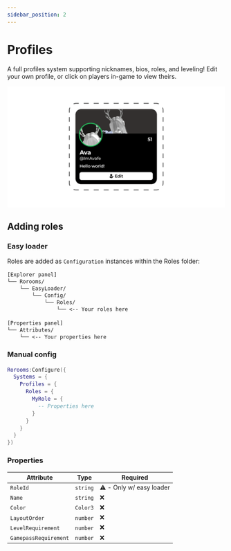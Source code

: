 ```yaml
---
sidebar_position: 2
---
```


# Profiles

A full profiles system supporting nicknames, bios, roles, and leveling! Edit your own profile, or click on players in-game to view theirs.

![Profile menu](menu.png)

## Adding roles

### Easy loader

Roles are added as `Configuration` instances within the Roles folder:

```
[Explorer panel]
└── Rorooms/
    └── EasyLoader/
        └── Config/
            └── Roles/
                └── <-- Your roles here

[Properties panel]
└── Attributes/
    └── <-- Your properties here
```

### Manual config

```lua
Rorooms:Configure({
  Systems = {
    Profiles = {
      Roles = {
        MyRole = {
          -- Properties here
        }
      }
    }
  }
})
```

### Properties

| Attribute             | Type     | Required                |
| --------------------- | -------- | ----------------------- |
| `RoleId`              | `string` | ⚠️ - Only w/ easy loader |
| `Name`                | `string` | ❌                       |
| `Color`               | `Color3` | ❌                       |
| `LayoutOrder`         | `number` | ❌                       |
| `LevelRequirement`    | `number` | ❌                       |
| `GamepassRequirement` | `number` | ❌                       |
